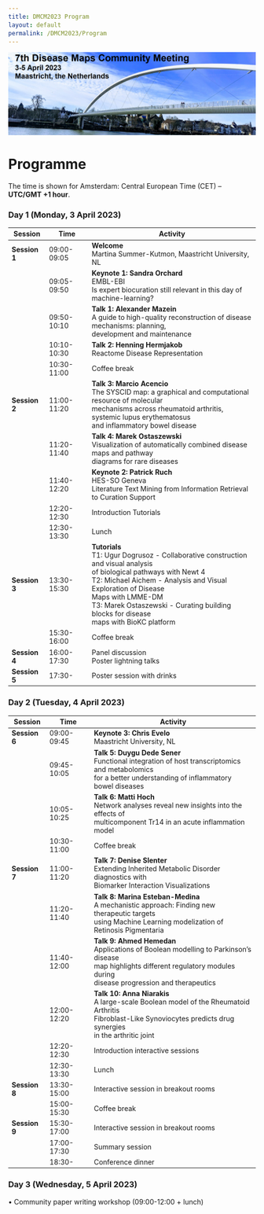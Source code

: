 ```yaml
---
title: DMCM2023 Program
layout: default
permalink: /DMCM2023/Program
---
```

<img src="../../../images/places/DMCM2023_banner.png" alt="DMCM2023"/>

# Programme

The time is shown for Amsterdam: Central European Time (CET) – **UTC/GMT +1 hour**.

### **Day 1 (Monday, 3 April 2023)**

| **Session**   | **Time**       | **Activity**                                                |
|---------------|----------------|-------------------------------------------------------------|
| **Session 1** | 09:00-09:05    | **Welcome**<br>Martina Summer-Kutmon, Maastricht University, NL |
|               | 09:05-09:50    | **Keynote 1: Sandra Orchard**<br>EMBL-EBI<br>Is expert biocuration still relevant in this day of machine-learning? |         
|    <br>       | 09:50-10:10    | **Talk 1: Alexander Mazein**<br>A guide to high-quality reconstruction of disease mechanisms: planning,<br>development and maintenance |
|    <br>       | 10:10-10:30    | **Talk 2: Henning Hermjakob**<br>Reactome Disease Representation |
|    <br>       | 10:30-11:00    | Coffee break                                                |
| **Session 2** | 11:00-11:20    | **Talk 3: Marcio Acencio**<br>The SYSCID map: a graphical and computational resource of molecular<br>mechanisms across rheumatoid arthritis, systemic lupus erythematosus<br>and inflammatory bowel disease |
|    <br>       | 11:20-11:40    | **Talk 4: Marek Ostaszewski**<br>Visualization of automatically combined disease maps and pathway<br>diagrams for rare diseases |
|    <br>       | 11:40-12:20    | **Keynote 2: Patrick Ruch**<br>HES-SO Geneva<br>Literature Text Mining from Information Retrieval to Curation Support |
|    <br>       | 12:20-12:30    | Introduction Tutorials                                      |
|    <br>       | 12:30-13:30    | Lunch                                                       |
| **Session 3** | 13:30-15:30    | **Tutorials**<br>T1: Ugur Dogrusoz - Collaborative construction and visual analysis<br>of biological pathways with Newt 4<br>T2: Michael Aichem - Analysis and Visual Exploration of Disease<br>Maps with LMME-DM<br>T3: Marek Ostaszewski - Curating building blocks for disease<br>maps with BioKC platform |
|    <br>       | 15:30-16:00    | Coffee break                                                |
| **Session 4** | 16:00-17:30    | Panel discussion<br>Poster lightning talks                  |
| **Session 5** | 17:30-         | Poster session with drinks                                  |

### **Day 2 (Tuesday, 4 April 2023)**

| **Session**   | **Time**       | **Activity**                          |
|---------------|----------------|---------------------------------------|
| **Session 6** | 09:00-09:45    | **Keynote 3: Chris Evelo**<br>Maastricht University, NL |
|               | 09:45-10:05    | **Talk 5: Duygu Dede Sener**<br>Functional integration of host transcriptomics and metabolomics<br>for a better understanding of inflammatory bowel diseases |
|    <br>       | 10:05-10:25    | **Talk 6: Matti Hoch**<br>Network analyses reveal new insights into the effects of<br>multicomponent Tr14 in an acute inflammation model |
|    <br>       | 10:30-11:00    | Coffee break                          |
| **Session 7** | 11:00-11:20    | **Talk 7: Denise Slenter**<br>Extending Inherited Metabolic Disorder diagnostics with<br>Biomarker Interaction Visualizations |
|    <br>       | 11:20-11:40    | **Talk 8: Marina Esteban-Medina**<br>A mechanistic approach: Finding new therapeutic targets<br>using Machine Learning modelization of Retinosis Pigmentaria |
|    <br>       | 11:40-12:00    | **Talk 9: Ahmed Hemedan**<br>Applications of Boolean modelling to Parkinson’s disease<br>map highlights different regulatory modules during<br>disease progression and therapeutics |
|    <br>       | 12:00-12:20    | **Talk 10: Anna Niarakis**<br>A large-scale Boolean model of the Rheumatoid Arthritis<br>Fibroblast-Like Synoviocytes predicts drug synergies<br>in the arthritic joint |
|    <br>       | 12:20-12:30    | Introduction interactive sessions     |
|    <br>       | 12:30-13:30    | Lunch                                 |
| **Session 8** | 13:30-15:00    | Interactive session in breakout rooms |
|    <br>       | 15:00-15:30    | Coffee break                          |
| **Session 9** | 15:30-17:00    | Interactive session in breakout rooms |
|    <br>       | 17:00-17:30    | Summary session                       |
|    <br>       | 18:30-         | Conference dinner                     |

### **Day 3 (Wednesday, 5 April 2023)**

•	Community paper writing workshop (09:00-12:00 + lunch)
